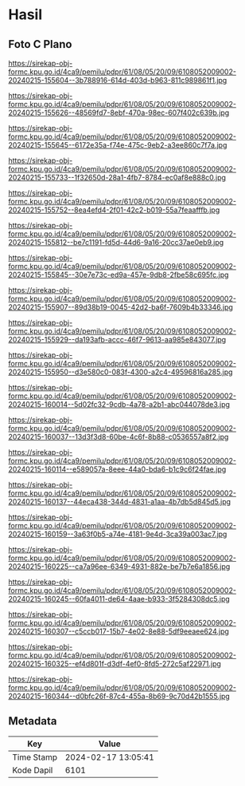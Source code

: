 # Hasil

## Foto C Plano

https://sirekap-obj-formc.kpu.go.id/4ca9/pemilu/pdpr/61/08/05/20/09/6108052009002-20240215-155604--3b788916-614d-403d-b963-811c989861f1.jpg

https://sirekap-obj-formc.kpu.go.id/4ca9/pemilu/pdpr/61/08/05/20/09/6108052009002-20240215-155626--48569fd7-8ebf-470a-98ec-607f402c639b.jpg

https://sirekap-obj-formc.kpu.go.id/4ca9/pemilu/pdpr/61/08/05/20/09/6108052009002-20240215-155645--6172e35a-f74e-475c-9eb2-a3ee860c7f7a.jpg

https://sirekap-obj-formc.kpu.go.id/4ca9/pemilu/pdpr/61/08/05/20/09/6108052009002-20240215-155733--1f32650d-28a1-4fb7-8784-ec0af8e888c0.jpg

https://sirekap-obj-formc.kpu.go.id/4ca9/pemilu/pdpr/61/08/05/20/09/6108052009002-20240215-155752--8ea4efd4-2f01-42c2-b019-55a7feaafffb.jpg

https://sirekap-obj-formc.kpu.go.id/4ca9/pemilu/pdpr/61/08/05/20/09/6108052009002-20240215-155812--be7c1191-fd5d-44d6-9a16-20cc37ae0eb9.jpg

https://sirekap-obj-formc.kpu.go.id/4ca9/pemilu/pdpr/61/08/05/20/09/6108052009002-20240215-155845--30e7e73c-ed9a-457e-9db8-2fbe58c695fc.jpg

https://sirekap-obj-formc.kpu.go.id/4ca9/pemilu/pdpr/61/08/05/20/09/6108052009002-20240215-155907--89d38b19-0045-42d2-ba6f-7609b4b33346.jpg

https://sirekap-obj-formc.kpu.go.id/4ca9/pemilu/pdpr/61/08/05/20/09/6108052009002-20240215-155929--da193afb-accc-46f7-9613-aa985e843077.jpg

https://sirekap-obj-formc.kpu.go.id/4ca9/pemilu/pdpr/61/08/05/20/09/6108052009002-20240215-155950--d3e580c0-083f-4300-a2c4-49596816a285.jpg

https://sirekap-obj-formc.kpu.go.id/4ca9/pemilu/pdpr/61/08/05/20/09/6108052009002-20240215-160014--5d02fc32-9cdb-4a78-a2b1-abc044078de3.jpg

https://sirekap-obj-formc.kpu.go.id/4ca9/pemilu/pdpr/61/08/05/20/09/6108052009002-20240215-160037--13d3f3d8-60be-4c6f-8b88-c0536557a8f2.jpg

https://sirekap-obj-formc.kpu.go.id/4ca9/pemilu/pdpr/61/08/05/20/09/6108052009002-20240215-160114--e589057a-8eee-44a0-bda6-b1c9c6f24fae.jpg

https://sirekap-obj-formc.kpu.go.id/4ca9/pemilu/pdpr/61/08/05/20/09/6108052009002-20240215-160137--44eca438-344d-4831-a1aa-4b7db5d845d5.jpg

https://sirekap-obj-formc.kpu.go.id/4ca9/pemilu/pdpr/61/08/05/20/09/6108052009002-20240215-160159--3a63f0b5-a74e-4181-9e4d-3ca39a003ac7.jpg

https://sirekap-obj-formc.kpu.go.id/4ca9/pemilu/pdpr/61/08/05/20/09/6108052009002-20240215-160225--ca7a96ee-6349-4931-882e-be7b7e6a1856.jpg

https://sirekap-obj-formc.kpu.go.id/4ca9/pemilu/pdpr/61/08/05/20/09/6108052009002-20240215-160245--60fa4011-de64-4aae-b933-3f5284308dc5.jpg

https://sirekap-obj-formc.kpu.go.id/4ca9/pemilu/pdpr/61/08/05/20/09/6108052009002-20240215-160307--c5ccb017-15b7-4e02-8e88-5df9eeaee624.jpg

https://sirekap-obj-formc.kpu.go.id/4ca9/pemilu/pdpr/61/08/05/20/09/6108052009002-20240215-160325--ef4d801f-d3df-4ef0-8fd5-272c5af22971.jpg

https://sirekap-obj-formc.kpu.go.id/4ca9/pemilu/pdpr/61/08/05/20/09/6108052009002-20240215-160344--d0bfc26f-87c4-455a-8b69-9c70d42b1555.jpg


## Metadata

| Key        | Value               |
| ---------- | ------------------- |
| Time Stamp | 2024-02-17 13:05:41 |
| Kode Dapil | 6101                |



